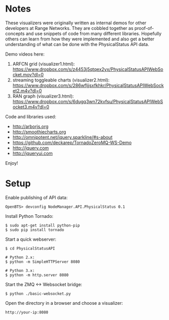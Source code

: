 Notes
=====

These visualizers were originally written as internal demos for other developers at Range Networks. They are cobbled together as proof-of-concepts and use snippets of code from many different libraries. Hopefully others can learn from how they were implemented and also get a better understanding of what can be done with the PhysicalStatus API data.

Demo videos here:

 1. ARFCN grid (visualizer1.html): https://www.dropbox.com/s/z4453j5qtqex2yx/PhysicalStatusAPIWebSocket.mov?dl=0
 1. streaming toggleable charts (visualizer2.html): https://www.dropbox.com/s/286wfljjsxfkhkr/PhysicalStatusAPIWebSocket2.m4v?dl=0
 1. RAN graph (visualizer3.html): https://www.dropbox.com/s/6dugq3wn72kvfsu/PhysicalStatusAPIWebSocket3.m4v?dl=0

Code and libraries used:

 * http://arborjs.org
 * http://smoothiecharts.org
 * http://omnipotent.net/jquery.sparkline/#s-about
 * https://github.com/deckarep/TornadoZeroMQ-WS-Demo
 * http://jquery.com
 * http://jqueryui.com

Enjoy!

Setup
=====

Enable publishing of API data:

    OpenBTS> devconfig NodeManager.API.PhysicalStatus 0.1

Install Python Tornado:

    $ sudo apt-get install python-pip
    $ sudo pip install tornado

Start a quick webserver:

    $ cd PhysicalStatusAPI

    # Python 2.x:
    $ python -m SimpleHTTPServer 8080

    # Python 3.x:
    $ python -m http.server 8080

Start the ZMQ <-> Websocket bridge:

    $ python ./basic-websocket.py

Open the directory in a browser and choose a visualizer:

    http://your-ip:8080
